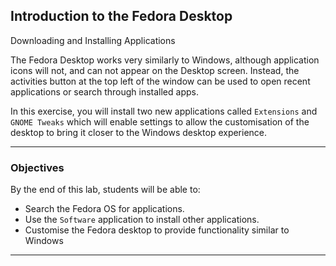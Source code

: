 ## Introduction to the Fedora Desktop

Downloading and Installing Applications

The Fedora Desktop works very similarly to Windows, although application icons will not, and can not appear on the Desktop screen. Instead, the activities button at the top left of the window can be used to open recent applications or search through installed apps.

In this exercise, you will install two new applications called `Extensions` and `GNOME Tweaks` which will enable settings to allow the customisation of the desktop to bring it closer to the Windows desktop experience. 

---

### Objectives
By the end of this lab, students will be able to:
- Search the Fedora OS for applications.
- Use the `Software` application to install other applications.
- Customise the Fedora desktop to provide functionality similar to Windows

---
